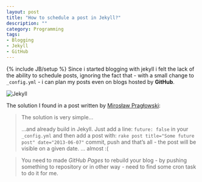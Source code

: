 ```yaml
---
layout: post
title: "How to schedule a post in Jekyll?"
description: ""
category: Programming
tags: 
- Blogging
- Jekyll
- GitHub
---
```

{% include JB/setup %}
Since i started blogging with jekyll i felt the lack of the ability to schedule posts, ignoring the fact that - with a small change to ``_config.yml`` - i can plan my posts even on blogs hosted by **GitHub**.

![Jekyll](http://girliemac.com/assets/images/articles/2013/12/jekyll.png)

<!-- more -->
The solution I found in a post written by [Mirosław Pragłowski](http://praglowski.com/2013/03/14/scheduling-a-future-posts-in-jekyll/):

>The solution is very simple…
>    
>…and already build in Jekyll. Just add a line: ``future: false`` in your ``_config.yml`` and then add a post with: ``rake post title="Some future post" date="2013-06-07"`` commit, push and that’s all - the post will be visible on a given date.
… almost :(
    
>You need to made *GitHub Pages* to rebuild your blog - by pushing something to repository or in other way - need to find some cron task to do it for me.

